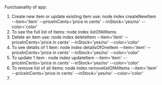 Functuanality of app:
1. Create new item or update existing item use: node index createNewItem --item='item' --priceInCents='price in cents' --inStock='yes/no' --color='color'
2. To see the full list of items: node index listOfAllItems
3. Delete an item use: node index deleteItem --item='item' --priceInCents='price in cents' --inStock='yes/no' --color='color'
4. To see details of 1 item: node index detailsOfOneItem --item='item' --priceInCents='price in cents' --inStock='yes/no' --color='color'
5. To update 1 item : node index updateItem --item='item' --priceInCents='price in cents' --inStock='yes/no' --color='color'
6. To remove list of all items: node index removelistOfAllItems --item='item' --priceInCents='price in cents' --inStock='yes/no' --color='color'
7.